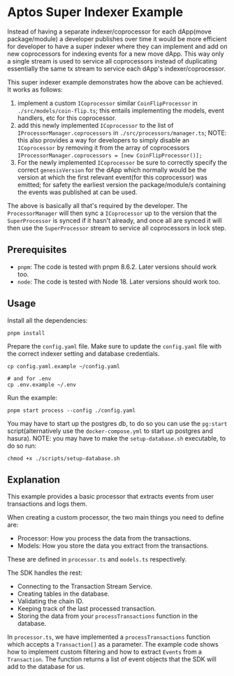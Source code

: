# Aptos Super Indexer Example

Instead of having a separate indexer/coprocessor for each dApp(move package/module) a developer publishes over time it would be more efficient for developer to have a super indexer where they can implement and add on new coprocessors for indexing events for a new move dApp. This way only a single stream is used to service all coprocessors instead of duplicating essentially the same tx stream to service each dApp's indexer/coprocessor.

This super indexer example demonstrates how the above can be achieved. It works as follows:

1. implement a custom `ICoprocessor` similar `CoinFlipProcessor` in `./src/models/coin-flip.ts`; this entails implementing the models, event handlers, etc for this coprocessor.
2. add this newly implemented `ICoprocessor` to the list of `IProcessorManager.coprocessors` in `./src/processors/manager.ts`; NOTE: this also provides a way for developers to simply disable an `ICoprocessor` by removing it from the array of coprocessors `IProcessorManager.coprocessors = [new CoinFlipProcessor()];`
3. For the newly implemented `ICoprocessor` be sure to correctly specify the correct `genesisVersion` for the dApp which normally would be the version at which the first relevant event(for this coprocessor) was emitted; for safety the earliest version the package/module/s containing the events was published at can be used.

The above is basically all that's required by the developer. The `ProcessorManager` will then sync a `ICoprocessor` up to the version that the `SuperProcessor` is synced if it hasn't already, and once all are synced it will then use the `SuperProcessor` stream to service all coprocessors in lock step.

## Prerequisites

- `pnpm`: The code is tested with pnpm 8.6.2. Later versions should work too.
- `node`: The code is tested with Node 18. Later versions should work too.

## Usage

Install all the dependencies:

```shell
pnpm install
```

Prepare the `config.yaml` file. Make sure to update the `config.yaml` file with the correct indexer setting and database credentials.

```shell
cp config.yaml.example ~/config.yaml

# and for .env
cp .env.example ~/.env
```

Run the example:

```shell
pnpm start process --config ./config.yaml
```

You may have to start up the postgres db, to do so you can use the `pg:start` script(alternatively use the `docker-compose.yml` to start up postgres and hasura). NOTE: you may have to make the `setup-database.sh` executable, to do so run:

```shell
chmod +x ./scripts/setup-database.sh
```

## Explanation

This example provides a basic processor that extracts events from user transactions and logs them.

When creating a custom processor, the two main things you need to define are:

- Processor: How you process the data from the transactions.
- Models: How you store the data you extract from the transactions.

These are defined in `processor.ts` and `models.ts` respectively.

The SDK handles the rest:

- Connecting to the Transaction Stream Service.
- Creating tables in the database.
- Validating the chain ID.
- Keeping track of the last processed transaction.
- Storing the data from your `processTransactions` function in the database.

In `processor.ts`, we have implemented a `processTransactions` function which accepts a `Transaction[]` as a parameter. The example code shows how to implement custom filtering and how to extract `Events` from a `Transaction`. The function returns a list of event objects that the SDK will add to the database for us.

